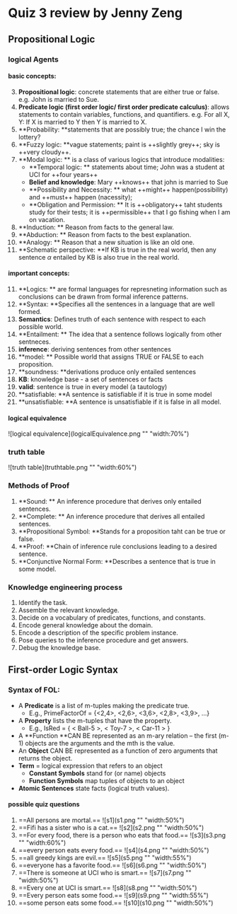 # Quiz 3 review by Jenny Zeng
## Propositional Logic
### logical Agents
#### basic concepts:
3. **Propositional logic**: concrete statements that are either true or false. e.g. John is married to Sue.
4. **Predicate logic (first order logic/ first order predicate calculus)**: allows statements to contain variables, functions, and quantifiers. e.g. For all X, Y: If X is married to Y then Y is married to X.
5. **Probability: **statements that are possibly true; the chance I win the lottery?
6. **Fuzzy logic: **vague statements; paint is ++slightly grey++; sky is ++very cloudy++.
7. **Modal logic: ** is a class of various logics that introduce modalities:
	- **Temporal logic: ** statements about time; John was a student at UCI for ++four years++
	- **Belief and knowledge**: Mary ++knows++ that john is married to Sue
	- **Possibility and Necessity: ** what ++might++ happen(possibility) and ++must++ happen (nacessity);
	- **Obligation and Permission: ** It is ++obligatory++ taht students study for their tests; it is ++permissible++ that I go fishing when I am on vacation.
8. **Induction: ** Reason from facts to the general law. 
9. **Abduction: ** Reason from facts to the best explanation.
10. **Analogy: ** Reason that a new situation is like an old one. 
11. **Schematic perspective: **If KB is true in the real world, then any sentence $\alpha$ entailed by KB is also true in the real world. 

#### important concepts: 
11. **Logics: ** are formal languages for represneting information such as conclusions can be drawn from formal inference patterns.
12. **Syntax: **Specifies all the sentences in a language that are well formed.
13. **Semantics**: Defines truth of each sentence with respect to each possible world.
15. **Entailment: ** The idea that a sentence follows logically from other sentneces.
16. **inference**: deriving sentences from other sentences
17. **model: ** Possible world that assigns TRUE or FALSE to each proposition.
18. **soundness: **derivations produce only entailed sentences
19. **KB**: knowledge base - a set of sentences or facts
20. **valid**: sentence is true in every model (a tautology)
21. **satisfiable: **A sentence is satisfiable if it is true in some model
22. **unsatisfiable: **A sentence is unsatisfiable if it is false in all model.

#### logical equivalence
![logical equivalence](logicalEquivalence.png "" "width:70%")
### truth table
![truth table](truthtable.png "" "width:60%")
### Methods of Proof
1. **Sound: ** An inference procedure that derives only entailed sentences.
2. **Complete: ** An inference procedure that derives all entailed sentences. 
3. **Propositional Symbol: **Stands for a proposition taht can be true or false.
4. **Proof: **Chain of inference rule conclusions leading to a desired sentence.
5. **Conjunctive Normal Form: **Describes a sentence that is true in some model.


### Knowledge engineering process
1. Identify the task.
2. Assemble the relevant knowledge.
3. Decide on a vocabulary of predicates, functions, and constants.
4. Encode general knowledge about the domain.
5. Encode a description of the specific problem instance.
6. Pose queries to the inference procedure and get answers.
7. Debug the knowledge base.


## First-order Logic Syntax
### Syntax of FOL: 
- A **Predicate** is a list of m-tuples making the predicate true.
	- E.g., PrimeFactorOf \= \{<2,4>, <2,6>, <3,6>, <2,8>, <3,9>, …\}
- A **Property** lists the m-tuples that have the property.
	- E.g., IsRed = { < Ball-5 >, < Toy-7 >, < Car-11 > }
- A **Function **CAN BE represented as an m-ary relation
	– the first (m-1) objects are the arguments and the mth is the value.
- An **Object** CAN BE represented as a function of zero arguments that returns the object.
- **Term** = logical expression that refers to an object
	- **Constant Symbols** stand for (or name) objects
	- **Function Symbols** map tuples of objects to an object
- **Atomic Sentences** state facts (logical truth values).



#### possible quiz questions
1. ==All persons are mortal.==
	![s1](s1.png "" "width:50%")
2. ==Fifi has a sister who is a cat.==
	![s2](s2.png "" "width:50%")
3.  ==For every food, there is a person who eats that food.==
	![s3](s3.png "" "width:60%")
4. ==every person eats every food.==
	![s4](s4.png "" "width:50%")
5. ==all greedy kings are evil.==
	![s5](s5.png "" "width:55%")
6. ==everyone has a favorite food.==
	![s6](s6.png "" "width:50%")
7. ==There is someone at UCI who is smart.==
	![s7](s7.png "" "width:50%")
8. ==Every one at UCI is smart.==
	![s8](s8.png "" "width:50%")
9. ==Every person eats some food.==
	![s9](s9.png "" "width:55%")
10. ==some person eats some food.==
	![s10](s10.png "" "width:50%")

